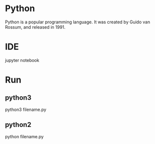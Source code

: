 # Python
Python is a popular programming language. It was created by Guido van Rossum, and released in 1991.

# IDE
jupyter notebook

# Run
## python3
python3 filename.py
## python2
python filename.py
